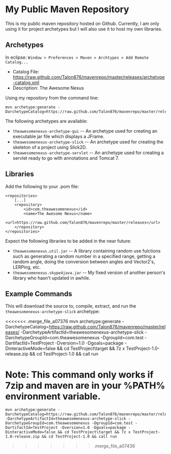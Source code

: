 My Public Maven Repository
==========================
This is my public maven repository hosted on Github. Currently, I am only using it for project archetypes but I will also use it to host my own libraries.


Archetypes
---------

In eclipse: `Window > Preferences > Maven > Archtypes > Add Remote Catalog...`

* Catalog File: https://raw.github.com/Talon876/mavenrepo/master/releases/archetype-catalog.xml
* Description: The Awesome Nexus

Using my repository from the command line:
	
	mvn archetype:generate -DarchetypeCatalog=https://raw.github.com/Talon876/mavenrepo/master/releases/
	
The following archetypes are available:

* `theawesomenexus-archetype-gui` -- An archetype used for creating an executable jar file which displays a JFrame.
* `theawesomenexus-archetype-slick` -- An archetype used for creating the skeleton of a project using Slick2D.
* `theawesomenexus-archetype-servlet` -- An archetype used for creating a servlet ready to go with annotations and Tomcat 7.

	
Libraries
---------

Add the following to your .pom file:

	<repositories>
		[...]
		<repository>
			<id>com.theawesomenexus</id>
			<name>The Awesome Nexus</name>
			<url>https://raw.github.com/Talon876/mavenrepo/master/releases</url>
		</repository>
	</repositories>
	
Expect the following libraries to be added in the near future:

* `theawesomenexus.util.jar` -- A library containing random use fulctions such as generating a random number in a specified range, getting a random angle, doing the conversion between angles and Vector2's, LERPing, etc.
* `theawesomenexus.skype4java.jar` -- My fixed version of another person's library who hasn't updated in awhile.

Example Commands
----------------

This will download the source to, compile, extract, and run the `theawesomenexus-archetype-slick` archetype:
	
<<<<<<< .merge_file_a07376
	mvn archetype:generate -DarchetypeCatalog=https://raw.github.com/Talon876/mavenrepo/master/releases/ -DarchetypeArtifactId=theawesomenexus-archetype-slick -DarchetypeGroupId=com.theawesomenexus -DgroupId=com.test -DartifactId=TestProject -Dversion=1.0 -Dgoals=package -DinteractiveMode=false && cd TestProject\target && 7z x TestProject-1.0-release.zip && cd TestProject-1.0 && call run

Note: This command only works if 7zip and maven are in your %PATH% environment variable.
=======
	mvn archetype:generate -DarchetypeCatalog=https://raw.github.com/Talon876/mavenrepo/master/releases/ -DarchetypeArtifactId=theawesomenexus-archetype-slick -DarchetypeGroupId=com.theawesomenexus -DgroupId=com.test -DartifactId=TestProject -Dversion=1.0 -Dgoals=package -DinteractiveMode=false && cd TestProject\target && 7z x TestProject-1.0-release.zip && cd TestProject-1.0 && call run
>>>>>>> .merge_file_a07436
